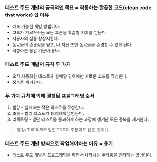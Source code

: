 ### 테스트 주도 개발의 궁극적인 목표 = 작동하는 깔끔한 코드(clean code that works) 인 이유
- 예측 가능한 개발 방법이다.
- 코드가 가르쳐주는 모든 교훈을 학습할 기회를 얻는다.
- 사용자의 삶을 향상시킨다.
- 동료들의 존경심을 얻고, 나 자신 또한 동료들을 존경할 수 있게 된다.
- 작성하는 동안 기분이 좋다.

### 테스트 주도 개발의 규칙 두 가지
- 오직 자동화된 테스트가 실패할 경우에만 새로운 코드를 작성한다.
- 중복을 제거한다.

### 두 가지 규칙에 의해 결정된 프로그래밍 순서
1. 빨강 - 실패하는 작은 테스트를 작성한다.
2. 초록 - 빨리 테스트가 통과되게끔 만든다.
3. 리팩토링 - 일단 테스트를 통과하게 하는 과정에 생겨난 모든 중복을 제거한다.
> 빨강/초록/리팩토링은 TDD의 주문과도 같은 것이다.

### 테스트 주도 개발 방식으로 작업해야하는 이유 = 용기
+ 테스트 주도 개발은 프로그래밍을 하면서 나타나는 두려움을 관리하는 방법이다.
